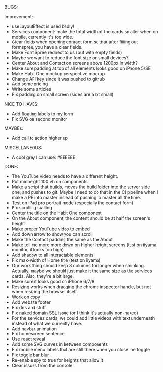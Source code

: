 BUGS:

Improvements:

- useLayoutEffect is used badly!
- Services component: make the total width of the cards smaller when on mobile,
  currently it's too wide.
- Clear fields when opening contact form so that after filling out formspree, you have a clear fields.
- Make FormSpree redirect to us (but with empty fields)
- Maybe we want to reduce the font size on small devices?
- Center About and Contact on screens above 1200px in width?
- Make sure padding at top of all elements looks good on iPhone 5/SE
- Make Habit One mockup perspective mockup
- Change API key since it was pushed to github
- Add some pricing
- Write some articles
- Fix padding on small screen (sides are a bit small)

NICE TO HAVES:

- Add floating labels to my form
- Fix SVG on second monitor

MAYBEs:

- Add call to action higher up

MISCELLANEOUS:

- A cool grey I can use: #EEEEEE

DONE:

- The YouTube video needs to have a different height.
- Put minheight 100 vh on components
- Make a script that builds, moves the build folder into the server side one, and pushes to git. Maybe I need to
  do that in the CI pipeline when I make a PR into master instead of pushing to master all the time.
- Test on iPad pro portrait mode (especially the contact form)
- Fix scrolling stalling
- Center the title on the Habit One component
- On the About component, the content should be at half the screen's height
- Make proper YouTube video to embed
- Add down arrow to show you can scroll
- Make the Contact padding the same as the About
- Make tell me more more down on higher height screens (test on iiyama monitor, it looks too high)
- Add shadow to all interactable elements
- Fix max-width of Home title (test on iiyama)
- Our work thing should keep 3 columns for longer when shrinking. Actually, maybe we should just make it the same size as the services cards. Also, they're a bit large.
- Make sure it looks good on iPhone 6/7/8
- Resizing works when dragging the chrome inspector handle, but not when resizing the browser itself.
- Work on copy
- Add website footer
- Fix dns and stuff
- Fix naked domain SSL issue (or I think it's actually non-naked)
- For the services cards, we could add little videos with text underneath instead of what we currently have.
- Add navbar animation
- Fix homescreen sentence
- Use react reveal
- Add some SVG curves in between components
- Fix mobile menu labels that are still there when you close the toggle
- Fix toggle bar blur
- Re-enable spy to true for heights that allow it
- Clear issues from the console